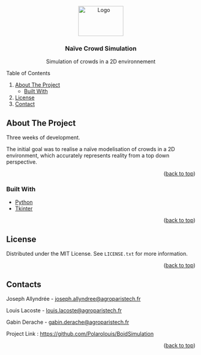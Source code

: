<div id="top"></div>

<!-- PROJECT SHIELDS -->
<!--
*** I'm using markdown "reference style" links for readability.
*** Reference links are enclosed in brackets [ ] instead of parentheses ( ).
*** See the bottom of this document for the declaration of the reference variables
*** for contributors-url, forks-url, etc. This is an optional, concise syntax you may use.
*** https://www.markdownguide.org/basic-syntax/#reference-style-links
-->

<!-- PROJECT LOGO -->
<br />
<div align="center">
  <a href="https://us.123rf.com/450wm/agdbeukhof/agdbeukhof2006/agdbeukhof200600011/148965174-beautiful-large-flock-of-starlings-sturnus-vulgaris-geldermalsen-in-the-netherlands-during-january-a.jpg?ver=6">
    <img src=https://us.123rf.com/450wm/agdbeukhof/agdbeukhof2006/agdbeukhof200600011/148965174-beautiful-large-flock-of-starlings-sturnus-vulgaris-geldermalsen-in-the-netherlands-during-january-a.jpg?ver=6
    alt="Logo" width="120" height="80">
  </a>

  <h3 align="center">Naïve Crowd Simulation</h3>

  <p align="center">
    Simulation of crowds in a 2D environnement
  </p>
</div>

<!-- TABLE OF CONTENTS -->

<summary>Table of Contents</summary>
<ol>
  <li>
    <a href="#about-the-project">About The Project</a>
    <ul>
      <li><a href="#built-with">Built With</a></li>
    </ul>
  </li>
  <li><a href="#license">License</a></li>
  <li><a href="#contact">Contact</a></li> 
</ol>

<!-- ABOUT THE PROJECT -->
## About The Project

Three weeks of development.

The initial goal was to realise a naïve modelisation of crowds in a 2D environment, which accurately represents reality from a top down perspective.

<p align="right">(<a href="#top">back to top</a>)</p>

### Built With

* [Python](https://www.python.org/)
* [Tkinter](http://tkinter.fdex.eu/#)

<p align="right">(<a href="#top">back to top</a>)</p>


<!-- LICENSE -->
## License

Distributed under the MIT License. See `LICENSE.txt` for more information.

<p align="right">(<a href="#top">back to top</a>)</p>

<!-- CONTACT -->
## Contacts

Joseph Allyndrée - joseph.allyndree@agroparistech.fr

Louis Lacoste - louis.lacoste@agroparistech.fr

Gabin Derache - gabin.derache@agroparistech.fr

Project Link : https://github.com/Polarolouis/BoidSimulation

<p align="right">(<a href="#top">back to top</a>)</p>


<!-- MARKDOWN LINKS & IMAGES -->
<!-- https://www.markdownguide.org/basic-syntax/#reference-style-links -->
